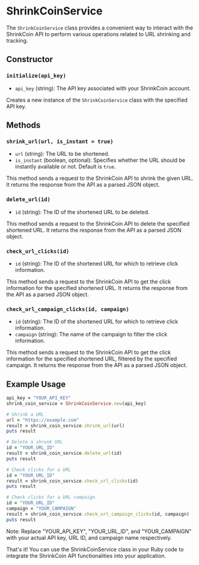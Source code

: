 # ShrinkCoinService

The `ShrinkCoinService` class provides a convenient way to interact with the ShrinkCoin API to perform various operations related to URL shrinking and tracking.

## Constructor

### `initialize(api_key)`

- `api_key` (string): The API key associated with your ShrinkCoin account.

Creates a new instance of the `ShrinkCoinService` class with the specified API key.

## Methods

### `shrink_url(url, is_instant = true)`

- `url` (string): The URL to be shortened.
- `is_instant` (boolean, optional): Specifies whether the URL should be instantly available or not. Default is `true`.

This method sends a request to the ShrinkCoin API to shrink the given URL. It returns the response from the API as a parsed JSON object.

### `delete_url(id)`

- `id` (string): The ID of the shortened URL to be deleted.

This method sends a request to the ShrinkCoin API to delete the specified shortened URL. It returns the response from the API as a parsed JSON object.

### `check_url_clicks(id)`

- `id` (string): The ID of the shortened URL for which to retrieve click information.

This method sends a request to the ShrinkCoin API to get the click information for the specified shortened URL. It returns the response from the API as a parsed JSON object.

### `check_url_campaign_clicks(id, campaign)`

- `id` (string): The ID of the shortened URL for which to retrieve click information.
- `campaign` (string): The name of the campaign to filter the click information.

This method sends a request to the ShrinkCoin API to get the click information for the specified shortened URL, filtered by the specified campaign. It returns the response from the API as a parsed JSON object.

## Example Usage

```ruby
api_key = "YOUR_API_KEY"
shrink_coin_service = ShrinkCoinService.new(api_key)

# Shrink a URL
url = "https://example.com"
result = shrink_coin_service.shrink_url(url)
puts result

# Delete a shrunk URL
id = "YOUR_URL_ID"
result = shrink_coin_service.delete_url(id)
puts result

# Check clicks for a URL
id = "YOUR_URL_ID"
result = shrink_coin_service.check_url_clicks(id)
puts result

# Check clicks for a URL campaign
id = "YOUR_URL_ID"
campaign = "YOUR_CAMPAIGN"
result = shrink_coin_service.check_url_campaign_clicks(id, campaign)
puts result
```
Note: Replace "YOUR_API_KEY", "YOUR_URL_ID", and "YOUR_CAMPAIGN" with your actual API key, URL ID, and campaign name respectively.

That's it! You can use the ShrinkCoinService class in your Ruby code to integrate the ShrinkCoin API functionalities into your application.
